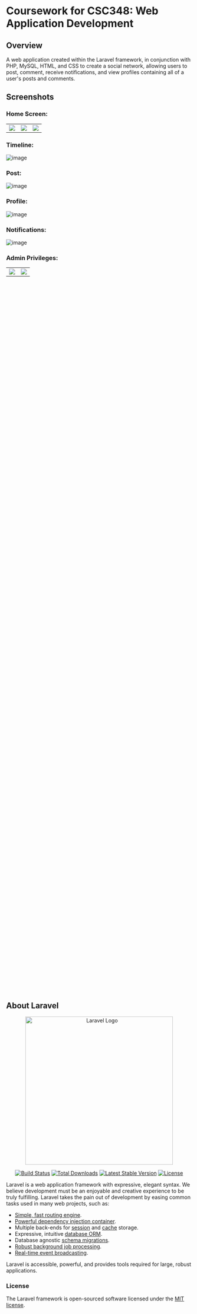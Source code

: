 
# Coursework for CSC348: Web Application Development
## Overview
A web application created within the Laravel framework, in conjunction with PHP, MySQL, HTML, and CSS to create a social network, allowing users to post, comment, receive notifications, and view profiles containing all of a user's posts and comments.
## Screenshots
### Home Screen:

<table>
  <tr>
      <td><img src="https://github.com/user-attachments/assets/dc05fc8a-a333-4367-9299-d11ede9c29e3"/>
      <td><img src="https://github.com/user-attachments/assets/661deaf9-517b-4215-bc35-0dbe2a2c7919"/>
      <td><img src="https://github.com/user-attachments/assets/742ce8c2-d0a2-463c-9fc8-d4a1dfcaee7d"/>
  </tr>
</table>

### Timeline:

![image](https://github.com/user-attachments/assets/3f4a2580-36ab-401c-a147-c86876c64d3f)

### Post:

![image](https://github.com/user-attachments/assets/a287249c-8117-486d-8813-ba34cf68fd35)

### Profile:

![image](https://github.com/user-attachments/assets/0ab3a251-c23f-452d-9cef-9d28899dfa9e)

### Notifications:

![image](https://github.com/user-attachments/assets/1262ef33-04ae-4608-b9e8-23ebde980989)

### Admin Privileges:

<table height="50%">
    <tr>
        <td><img src="https://github.com/user-attachments/assets/95fb8046-2170-487c-830d-87b9a58b5472"/></td>
        <td><img src="https://github.com/user-attachments/assets/5fb99ec5-c76b-4553-b815-2304df49c86d"/></td>
    </tr>
</table>






## About Laravel

<p align="center"><a href="https://laravel.com" target="_blank"><img src="https://raw.githubusercontent.com/laravel/art/master/logo-lockup/5%20SVG/2%20CMYK/1%20Full%20Color/laravel-logolockup-cmyk-red.svg" width="400" alt="Laravel Logo"></a></p>

<p align="center">
<a href="https://github.com/laravel/framework/actions"><img src="https://github.com/laravel/framework/workflows/tests/badge.svg" alt="Build Status"></a>
<a href="https://packagist.org/packages/laravel/framework"><img src="https://img.shields.io/packagist/dt/laravel/framework" alt="Total Downloads"></a>
<a href="https://packagist.org/packages/laravel/framework"><img src="https://img.shields.io/packagist/v/laravel/framework" alt="Latest Stable Version"></a>
<a href="https://packagist.org/packages/laravel/framework"><img src="https://img.shields.io/packagist/l/laravel/framework" alt="License"></a>
</p>


Laravel is a web application framework with expressive, elegant syntax. We believe development must be an enjoyable and creative experience to be truly fulfilling. Laravel takes the pain out of development by easing common tasks used in many web projects, such as:

- [Simple, fast routing engine](https://laravel.com/docs/routing).
- [Powerful dependency injection container](https://laravel.com/docs/container).
- Multiple back-ends for [session](https://laravel.com/docs/session) and [cache](https://laravel.com/docs/cache) storage.
- Expressive, intuitive [database ORM](https://laravel.com/docs/eloquent).
- Database agnostic [schema migrations](https://laravel.com/docs/migrations).
- [Robust background job processing](https://laravel.com/docs/queues).
- [Real-time event broadcasting](https://laravel.com/docs/broadcasting).

Laravel is accessible, powerful, and provides tools required for large, robust applications.

### License

The Laravel framework is open-sourced software licensed under the [MIT license](https://opensource.org/licenses/MIT).
